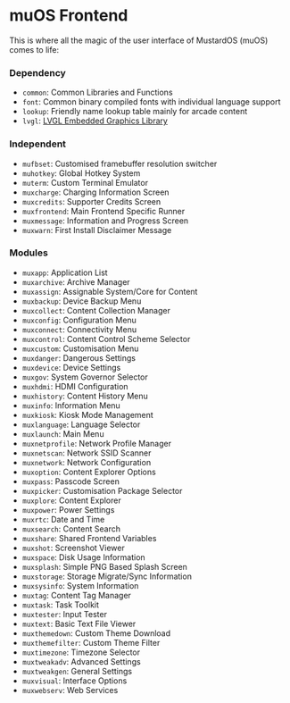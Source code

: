 # muOS Frontend

This is where all the magic of the user interface of MustardOS (muOS) comes to life:

### Dependency

* `common`: Common Libraries and Functions
* `font`: Common binary compiled fonts with individual language support
* `lookup`: Friendly name lookup table mainly for arcade content
* `lvgl`: [LVGL Embedded Graphics Library](https://github.com/lvgl/lvgl)

### Independent

* `mufbset`: Customised framebuffer resolution switcher
* `muhotkey`: Global Hotkey System
* `muterm`: Custom Terminal Emulator
* `muxcharge`: Charging Information Screen
* `muxcredits`: Supporter Credits Screen
* `muxfrontend`: Main Frontend Specific Runner
* `muxmessage`: Information and Progress Screen
* `muxwarn`: First Install Disclaimer Message

### Modules

* `muxapp`: Application List
* `muxarchive`: Archive Manager
* `muxassign`: Assignable System/Core for Content
* `muxbackup`: Device Backup Menu
* `muxcollect`: Content Collection Manager
* `muxconfig`: Configuration Menu
* `muxconnect`: Connectivity Menu
* `muxcontrol`: Content Control Scheme Selector
* `muxcustom`: Customisation Menu
* `muxdanger`: Dangerous Settings
* `muxdevice`: Device Settings
* `muxgov`: System Governor Selector
* `muxhdmi`: HDMI Configuration
* `muxhistory`: Content History Menu
* `muxinfo`: Information Menu
* `muxkiosk`: Kiosk Mode Management
* `muxlanguage`: Language Selector
* `muxlaunch`: Main Menu
* `muxnetprofile`: Network Profile Manager
* `muxnetscan`: Network SSID Scanner
* `muxnetwork`: Network Configuration
* `muxoption`: Content Explorer Options
* `muxpass`: Passcode Screen
* `muxpicker`: Customisation Package Selector
* `muxplore`: Content Explorer
* `muxpower`: Power Settings
* `muxrtc`: Date and Time
* `muxsearch`: Content Search
* `muxshare`: Shared Frontend Variables
* `muxshot`: Screenshot Viewer
* `muxspace`: Disk Usage Information
* `muxsplash`: Simple PNG Based Splash Screen
* `muxstorage`: Storage Migrate/Sync Information
* `muxsysinfo`: System Information
* `muxtag`: Content Tag Manager
* `muxtask`: Task Toolkit
* `muxtester`: Input Tester
* `muxtext`: Basic Text File Viewer
* `muxthemedown`: Custom Theme Download
* `muxthemefilter`: Custom Theme Filter
* `muxtimezone`: Timezone Selector
* `muxtweakadv`: Advanced Settings
* `muxtweakgen`: General Settings
* `muxvisual`: Interface Options
* `muxwebserv`: Web Services
